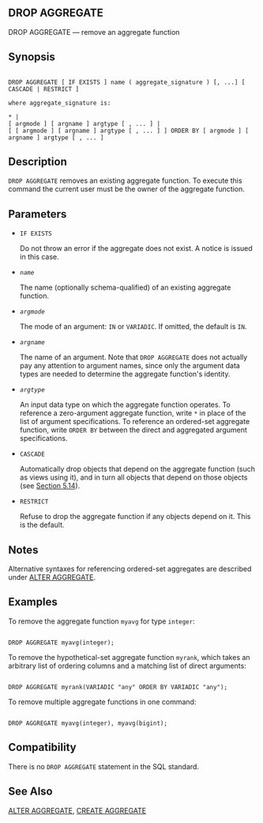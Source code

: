 ## DROP AGGREGATE

DROP AGGREGATE — remove an aggregate function

## Synopsis

```

DROP AGGREGATE [ IF EXISTS ] name ( aggregate_signature ) [, ...] [ CASCADE | RESTRICT ]

where aggregate_signature is:

* |
[ argmode ] [ argname ] argtype [ , ... ] |
[ [ argmode ] [ argname ] argtype [ , ... ] ] ORDER BY [ argmode ] [ argname ] argtype [ , ... ]
```

## Description

`DROP AGGREGATE` removes an existing aggregate function. To execute this command the current user must be the owner of the aggregate function.

## Parameters

* `IF EXISTS`

    Do not throw an error if the aggregate does not exist. A notice is issued in this case.

* *`name`*

    The name (optionally schema-qualified) of an existing aggregate function.

* *`argmode`*

    The mode of an argument: `IN` or `VARIADIC`. If omitted, the default is `IN`.

* *`argname`*

    The name of an argument. Note that `DROP AGGREGATE` does not actually pay any attention to argument names, since only the argument data types are needed to determine the aggregate function's identity.

* *`argtype`*

    An input data type on which the aggregate function operates. To reference a zero-argument aggregate function, write `*` in place of the list of argument specifications. To reference an ordered-set aggregate function, write `ORDER BY` between the direct and aggregated argument specifications.

* `CASCADE`

    Automatically drop objects that depend on the aggregate function (such as views using it), and in turn all objects that depend on those objects (see [Section 5.14](ddl-depend.html "5.14. Dependency Tracking")).

* `RESTRICT`

    Refuse to drop the aggregate function if any objects depend on it. This is the default.

## Notes

Alternative syntaxes for referencing ordered-set aggregates are described under [ALTER AGGREGATE](sql-alteraggregate.html "ALTER AGGREGATE").

## Examples

To remove the aggregate function `myavg` for type `integer`:

```

DROP AGGREGATE myavg(integer);
```

To remove the hypothetical-set aggregate function `myrank`, which takes an arbitrary list of ordering columns and a matching list of direct arguments:

```

DROP AGGREGATE myrank(VARIADIC "any" ORDER BY VARIADIC "any");
```

To remove multiple aggregate functions in one command:

```

DROP AGGREGATE myavg(integer), myavg(bigint);
```

## Compatibility

There is no `DROP AGGREGATE` statement in the SQL standard.

## See Also

[ALTER AGGREGATE](sql-alteraggregate.html "ALTER AGGREGATE"), [CREATE AGGREGATE](sql-createaggregate.html "CREATE AGGREGATE")